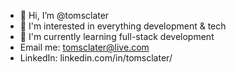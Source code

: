 - 👋 Hi, I’m @tomsclater
- 👀 I'm interested in everything development & tech
- 🌿 I'm currently learning full-stack development
- Email me: tomsclater@live.com
- LinkedIn: linkedin.com/in/tomsclater/
<!---
tomsclater/tomsclater is a ✨ special ✨ repository because its `README.md` (this file) appears on your GitHub profile.
You can click the Preview link to take a look at your changes.
--->
